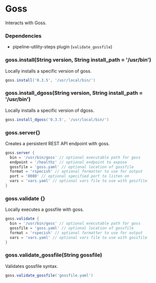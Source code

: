 # Goss

Interacts with Goss.

### Dependencies

- pipeline-utility-steps plugin (`validate_gossfile`)

### goss.install(String version, String install_path = '/usr/bin')
Locally installs a specific version of goss.

```groovy
goss.install('0.3.5', '/usr/local/bin/')
```

### goss.install_dgoss(String version, String install_path = '/usr/bin')
Locally installs a specific version of dgoss.

```groovy
goss.install_dgoss('0.3.5', '/usr/local/bin/')
```

### goss.server{}
Creates a persistent REST API endpoint with goss.

```groovy
goss.server {
  bin = '/usr/bin/goss' // optional executable path for goss
  endpoint = '/healthz' // optional endpoint to expose
  gossfile = 'goss.yaml' // optional location of gossfile
  format = 'rspecish' // optional formatter to use for output
  port = '8080' // optional specified port to listen on
  vars = 'vars.yaml' // optional vars file to use with gossfile
}
```

### goss.validate {}
Locally executes a gossfile with goss.

```groovy
goss.validate {
  bin = '/usr/bin/goss' // optional executable path for goss
  gossfile = 'goss.yaml' // optional location of gossfile
  format = 'rspecish' // optional formatter to use for output
  vars = 'vars.yaml' // optional vars file to use with gossfile
}
```

### goss.validate_gossfile(String gossfile)
Validates gossfile syntax.

```groovy
goss.validate_gossfile('gossfile.yaml')
```
